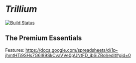 # *Trillium*

[![Build Status](https://travis-ci.org/TeamTrillium/Trillium.svg)](https://travis-ci.org/TeamTrillium/Trillium)

The Premium Essentials
-----
Features:
https://docs.google.com/spreadsheets/d/1p-jhmtHTi9SHs7G6I89SkCvaVVe0pUNtFD_ibSiZBoI/edit#gid=0
